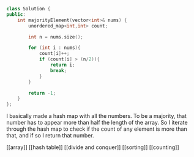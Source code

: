 ```cpp
class Solution {
public:
    int majorityElement(vector<int>& nums) {
        unordered_map<int,int> count;

        int n = nums.size();

        for (int i : nums){
            count[i]++;
            if (count[i] > (n/2)){
                return i;
                break;
            }
        }

        return -1;
    }
};
```

I basically made a hash map with all the numbers. To be a majority, that number has to appear more than half the length of the array. So I iterate through the hash map to check if the count of any element is more than that, and if so I return that number.


[[array]]
[[hash table]]
[[divide and conquer]]
[[sorting]]
[[counting]]
